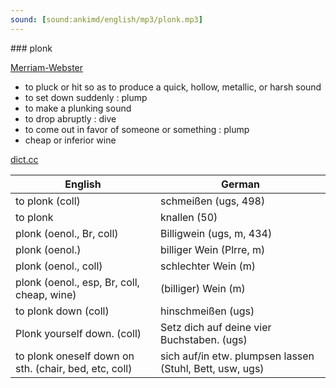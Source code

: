 ```yaml
---
sound: [sound:ankimd/english/mp3/plonk.mp3]
---
```


\### plonk

[Merriam-Webster](https://www.merriam-webster.com/dictionary/plonk)

- to pluck or hit so as to produce a quick, hollow, metallic, or harsh sound
- to set down suddenly : plump
- to make a plunking sound
- to drop abruptly : dive
- to come out in favor of someone or something : plump
- cheap or inferior wine

[dict.cc](https://www.dict.cc/plonk)

| English        | German       |
| -------------- | ------------ |
| to plonk (coll) | schmeißen (ugs, 498) |
| to plonk | knallen (50) |
| plonk (oenol., Br, coll) | Billigwein (ugs, m, 434) |
| plonk (oenol.) | billiger Wein (Plrre, m) |
| plonk (oenol., coll) | schlechter Wein (m) |
| plonk (oenol., esp, Br, coll, cheap, wine) | (billiger) Wein (m) |
| to plonk down (coll) | hinschmeißen (ugs) |
| Plonk yourself down. (coll) | Setz dich auf deine vier Buchstaben. (ugs) |
| to plonk oneself down on sth. (chair, bed, etc, coll) | sich auf/in etw. plumpsen lassen (Stuhl, Bett, usw, ugs) |
